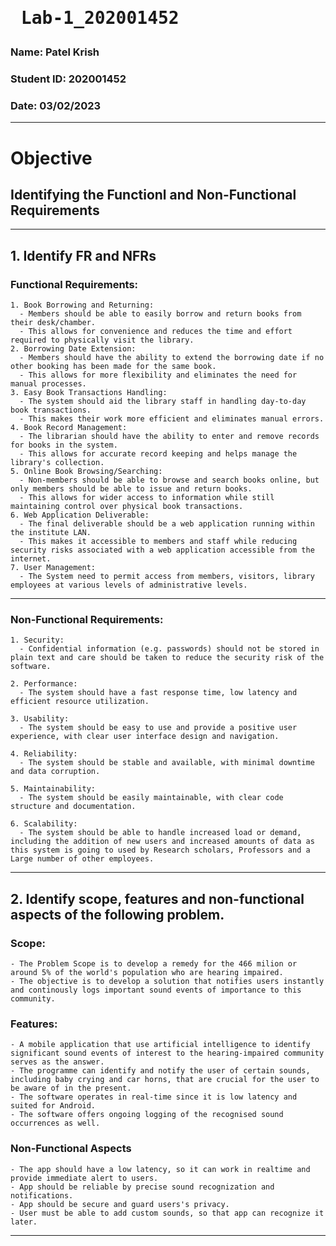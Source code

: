 # <pre> Lab-1_202001452 </pre>

### Name: Patel Krish
### Student ID: 202001452
### Date: 03/02/2023

----

#  Objective 
##  Identifying the Functionl and Non-Functional Requirements

----

## 1. Identify FR and NFRs

### Functional Requirements:

    1. Book Borrowing and Returning: 
      - Members should be able to easily borrow and return books from their desk/chamber.
      - This allows for convenience and reduces the time and effort required to physically visit the library.
    2. Borrowing Date Extension:
      - Members should have the ability to extend the borrowing date if no other booking has been made for the same book.
      - This allows for more flexibility and eliminates the need for manual processes.
    3. Easy Book Transactions Handling:
      - The system should aid the library staff in handling day-to-day book transactions.
      - This makes their work more efficient and eliminates manual errors.
    4. Book Record Management:
      - The librarian should have the ability to enter and remove records for books in the system.
      - This allows for accurate record keeping and helps manage the library's collection.
    5. Online Book Browsing/Searching:
      - Non-members should be able to browse and search books online, but only members should be able to issue and return books. 
      - This allows for wider access to information while still maintaining control over physical book transactions.
    6. Web Application Deliverable:
      - The final deliverable should be a web application running within the institute LAN.
      - This makes it accessible to members and staff while reducing security risks associated with a web application accessible from the internet.
    7. User Management:
      - The System need to permit access from members, visitors, library employees at various levels of administrative levels.

----

 ### Non-Functional Requirements:

    1. Security: 
      - Confidential information (e.g. passwords) should not be stored in plain text and care should be taken to reduce the security risk of the software.

    2. Performance: 
      - The system should have a fast response time, low latency and efficient resource utilization.

    3. Usability: 
      - The system should be easy to use and provide a positive user experience, with clear user interface design and navigation.

    4. Reliability: 
      - The system should be stable and available, with minimal downtime and data corruption.

    5. Maintainability: 
      - The system should be easily maintainable, with clear code structure and documentation.

    6. Scalability:
      - The system should be able to handle increased load or demand, including the addition of new users and increased amounts of data as this system is going to used by Research scholars, Professors and a Large number of other employees. 
      
----

## 2. Identify scope, features and non-functional aspects of the following problem.

### Scope:

    - The Problem Scope is to develop a remedy for the 466 milion or around 5% of the world's population who are hearing impaired.
    - The objective is to develop a solution that notifies users instantly and continously logs important sound events of importance to this community.
    
### Features:

    - A mobile application that use artificial intelligence to identify significant sound events of interest to the hearing-impaired community serves as the answer.
    - The programme can identify and notify the user of certain sounds, including baby crying and car horns, that are crucial for the user to be aware of in the present.
    - The software operates in real-time since it is low latency and suited for Android.
    - The software offers ongoing logging of the recognised sound occurrences as well.
    
### Non-Functional Aspects
    - The app should have a low latency, so it can work in realtime and provide immediate alert to users.
    - App should be reliable by precise sound recognization and notifications.
    - App should be secure and guard users's privacy.
    - User must be able to add custom sounds, so that app can recognize it later.
----
